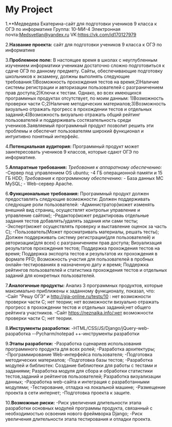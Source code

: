 # My Project

1.**Медведева Екатерина-сайт для подготовки учеников 9 класса к ОГЭ по информатике
Группа: 10-МИ-4
Электронная почта:Medsvetlan@yandex.ru
VK:https://vk.com/id170127979

2.**Название проекта:**
сайт для подготовки учеников 9 класса к ОГЭ по информатике

3.**Проблемное поле:**
В настоящее время в школах с неуглубленным изучением информатики ученикам достаточно сложно подготовиться к сдаче ОГЭ по данному предмету. Сайты, обеспечивающие подготовку школьников к экзамену, должны выполнять следующие требования:1)Возможность прохождения тестов на время;2)Наличие системы регистрации и авторизации пользователей с разграничением прав доступа;2)Ключи к тестам. Однако, во всех имеющихся программных продуктах отсутствует, по моим данным: 1)Возможность проверки части C;2)Наличие методических материалов;3)Возможность визуально отражать прогресс в прохождении тестов и отдельных заданий;4)Возможность визуально отражать общий рейтинг пользователей и поддерживать состязательность среди учеников.Заявляемый программный продукт позволит решить эти проблемы и обеспечит пользователям широкий функционал и интуитивно понятный интерфейс.

4.**Потенциальная аудитория:**
Программный продукт может заинтересовать учеников 9 классов, которые сдают ОГЭ по информатике.

5.**Аппаратные требования:**
*Требования к аппаратному обеспечению:*
     -Сервер под управлением OS  ubuntu;
     -4 ГБ операционной памяти и 15 ГБ HDD;
*Требования к программному обеспечению:*
    - База данных MC MySQL;
    - Web-сервер Apache.
    
 6.**Функциональные требования:**
 Программный продукт должен предоставлять следующие возможности:
Должен поддерживать следующие роли пользователей:
     -Администратор(может изменять внешний вид страниц, осуществлят контрольи управление и управление сайтом);
     -Редактор(может редактироваь отдельные задания тестов добавлять/удалять задания или сами тесты;
     -Эксперт(может осуществлять проверку и выставление оценок за часть C);
     -Пользователь(Может просматривать материалы, решать тесты);
Должен поддерживать систему регистрации(для пользователей) и авторизации(для всех) с разграничением прав доступа;
Визуализация результатов прохождения тестов;
Поддержка прохождения тестов на время;
Поддержка экспорта тестов и результатов их прохождения в формате PFD;
Возможность участия для пользователей в пробных онлайн-тестированиях  в назначенную дату и время;
Поддержка рейтингов пользователей и статистика прохождения тестов и отдельных заданий для конкретных пользователей.

7.**Аналогичные продукты:**
Анализ 3 программных продуктов, которые максимально приближены к заданному функционалу, показал, что:
  -Сайт "Решу ОГЭ" и http://gia-online.ru/tests/10 : нет возможности проверки части C; нет теории; нет возможности визуально отражать прогресс в прохождении тестов и отдельных заданий;нет общего рейтинга участников.
  -Сайт https://neznaika.info/:нет возможности проверки части C; нет теории.
  
 8.**Инструменты разработки:**
 -HTML/CSS/JS/Django/jQuery-web-разработка
--Pycharm/notepad ++-инструменты разработки

 9.**Этапы разработки:**
-Разработка сценариев использования программного продукта для всех ролей;
-Разработка архитектуры;
-Программирование Web-интерфейса пользователя;
-Подготовка методических материалов;
-Подготовка базы тестов;
-Разработка модулей и библиотек:
    Создание библиотеки для работы с тестами и заданиями;
    Разработка модуля для сбора и обработки статистики тестов,заданий и рейтингов пользователей;
    Разработка визуализации данных;
-Разработка web-сайта и интеграция с разработанными модулями;
-Тестирование, отладка на локальной машине;
-Размещение проекта в сети интернет;
-Подготовка проекта к защите.

10.**Возможные риски:**
-Риск увеличения длительности этапа разработки основных модулей программы продукта, связанный с необходимостью освоения нового фреймворка Django;
-Риск увеличения длительности этапа тестирования и отладки проекта.



